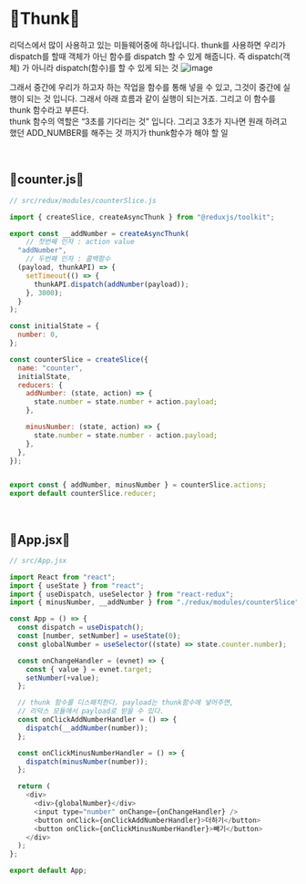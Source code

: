 # 🌻Thunk🌻
리덕스에서 많이 사용하고 있는 미들웨어중에 하나입니다. thunk를 사용하면 우리가 dispatch를 할때 객체가 아닌 함수를 dispatch 할 수 있게 해줍니다. 즉 dispatch(객체) 가 아니라 dispatch(함수)를 할 수 있게 되는 것
![image](https://github.com/limhyerin/StudyNote/assets/70150896/71163061-7dd9-485f-8f51-a27cff9958ed)

그래서 중간에 우리가 하고자 하는 작업을 함수를 통해 넣을 수 있고, 그것이 중간에 실행이 되는 것 입니다. 그래서 아래 흐름과 같이 실행이 되는거죠. 그리고 이 함수를 thunk 함수라고 부른다.<br/>
thunk 함수의 역할은 “3초를 기다리는 것” 입니다. 그리고 3초가 지나면 원래 하려고 했던 ADD_NUMBER를 해주는 것 까지가 thunk함수가 해야 할 일<br/>

<br/>

## 🌼counter.js🌼
```js
// src/redux/modules/counterSlice.js

import { createSlice, createAsyncThunk } from "@reduxjs/toolkit";

export const __addNumber = createAsyncThunk(
	// 첫번째 인자 : action value
  "addNumber", 
	// 두번째 인자 : 콜백함수 
  (payload, thunkAPI) => {
    setTimeout(() => {
      thunkAPI.dispatch(addNumber(payload));
    }, 3000);
  }
);

const initialState = {
  number: 0,
};

const counterSlice = createSlice({
  name: "counter",
  initialState,
  reducers: {
    addNumber: (state, action) => {
      state.number = state.number + action.payload;
    },

    minusNumber: (state, action) => {
      state.number = state.number - action.payload;
    },
  },
});


export const { addNumber, minusNumber } = counterSlice.actions;
export default counterSlice.reducer;
```

<br/>

## 🌼App.jsx🌼
```js
// src/App.jsx

import React from "react";
import { useState } from "react";
import { useDispatch, useSelector } from "react-redux";
import { minusNumber, __addNumber } from "./redux/modules/counterSlice";

const App = () => {
  const dispatch = useDispatch();
  const [number, setNumber] = useState(0);
  const globalNumber = useSelector((state) => state.counter.number);

  const onChangeHandler = (evnet) => {
    const { value } = evnet.target;
    setNumber(+value);
  };

  // thunk 함수를 디스패치한다. payload는 thunk함수에 넣어주면,
  // 리덕스 모듈에서 payload로 받을 수 있다.
  const onClickAddNumberHandler = () => {
    dispatch(__addNumber(number));
  };

  const onClickMinusNumberHandler = () => {
    dispatch(minusNumber(number));
  };

  return (
    <div>
      <div>{globalNumber}</div>
      <input type="number" onChange={onChangeHandler} />
      <button onClick={onClickAddNumberHandler}>더하기</button>
      <button onClick={onClickMinusNumberHandler}>빼기</button>
    </div>
  );
};

export default App;
```
